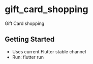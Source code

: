 # gift_card_shopping

Gift Card shopping

## Getting Started

- Uses current Flutter stable channel
- Run: flutter run

